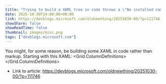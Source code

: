 ```yaml
---
title: "Trying to build a XAML tree in code throws a \"No installed components were detected\" exception"
date: 2025-10-30T14:00:00+00:00
link: https://devblogs.microsoft.com/oldnewthing/20251030-00/?p=111746
showShare: false
showReadTime: false
thumbnail: images/misc.png
tags: ["devblogs.microsoft.com"]
---
```

You might, for some reason, be building some XAML in code rather than markup. Starting with this XAML: <!-- XAML markup --> <Grid> <Grid.ColumnDefinitions> <ColumnDefinition Width="Auto" /> <ColumnDefinition Width="Auto" /> </Grid.ColumnDefinitions> </Grid>

- Link to article: https://devblogs.microsoft.com/oldnewthing/20251030-00/?p=111746